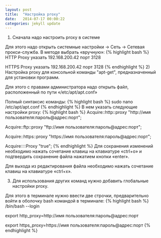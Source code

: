 ```yaml
---
layout: post
title:  "Настройка proxy"
date:   2014-07-17 00:00:22
categories: jekyll update
---
```



1) Сначала надо настроить proxy в системе

Для этого надо открыть системные настройки → Сеть → Сетевая прокси-служба. В методе выбрать «вручную»:
{% highlight bash %}
HTTP Proxy указать 192.168.200.42 порт 3128

HTTPS Proxy указать 192.168.200.42 порт 3128
{% endhighlight %}
2) Настройка proxy для консольной команды "apt-get", предназначенный для установки программ.

Для этого с правами администратора надо открыть файл, расположенный по пути «/etc/apt/apt.conf»

Полный синтаксис команды: 
{% highlight bash %}
sudo nano /etc/apt/apt.conf
{% endhighlight %}
В нем указать следующие настройки proxy:
{% highlight bash %}
Acquire::http::proxy "http://имя пользователя:пароль@адрес:порт"; 

Acquire::ftp::proxy "ftp://имя пользователя:пароль@адрес:порт"; 

Acquire::https::proxy "https://имя пользователя:пароль@адрес:порт"; 

Acquire::::Proxy "true";
{% endhighlight %}
Для сохранения изменений необходимо нажать сочетание клавиш на клавиатуре «ctrl+o» и подтвердить сохранение файла нажатием кнопки «enter».

Для выхода из редактирования файла необходимо нажать сочетание клавиш на клавиатуре «ctrl+x».

3) Для использования других команд нужно добавить глобальные настройки proxy.

Для этого в терминале нужно ввести две строчки, предварительно войти в оболочку bash командой в терминале:
{% highlight bash %}
/bin/bash --login

export http_proxy=http://имя пользователя:пароль@адрес:порт

export https_proxy=https://имя пользователя:пароль@адрес:порт
{% endhighlight %}


[jekyll-gh]: https://github.com/jekyll/jekyll
[jekyll]:    http://jekyllrb.com